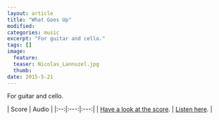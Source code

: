 ```yaml
---
layout: article
title: "What Goes Up"
modified:
categories: music
excerpt: "For guitar and cello."
tags: []
image:
  feature: 
  teaser: Nicolas_Lannuzel.jpg
  thumb:
date: 2015-5-21
---
```


For guitar and cello.


| Score | Audio |
|:--:|:---:|:---:|
| [Have a look at the score](https://drive.google.com/file/d/0ByNSDE0eceDFSmJnX0VvdmhJY3M/view?usp=sharing). | [Listen here](https://soundcloud.com/capybarrage-reilly/what-goes-up-performed-by-nick-schott-and-songyi-chun). |
